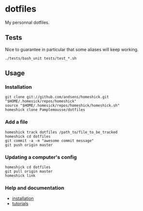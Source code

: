 # dotfiles


My personnal dotfiles.


## Tests

Nice to guarantee in particular that some aliases will keep working.

```
./tests/bash_unit tests/test_*.sh
```


## Usage

### Installation

```
git clone git://github.com/andsens/homeshick.git "$HOME/.homesick/repos/homeshick"
source "$HOME/.homesick/repos/homeshick/homeshick.sh"
homeshick clone Pamplemousse/dotfiles
```


### Add a file

```
homeshick track dotfiles /path_to/file_to_be_tracked
homeshick cd dotfiles
git commit -a -m "awesome commit message"
git push origin master
```


### Updating a computer's config

```
homeshick cd dotfiles
git pull origin master
homeshick link
```


### Help and documentation

  * [installation](https://github.com/andsens/homeshick/wiki/Installation)
  * [tutorials](https://github.com/andsens/homeshick/wiki/Tutorials)
